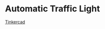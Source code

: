 # Automatic Traffic Light

[Tinkercad](https://www.tinkercad.com/things/ipTIFqMm887-arduino-automatic-traffic-light)